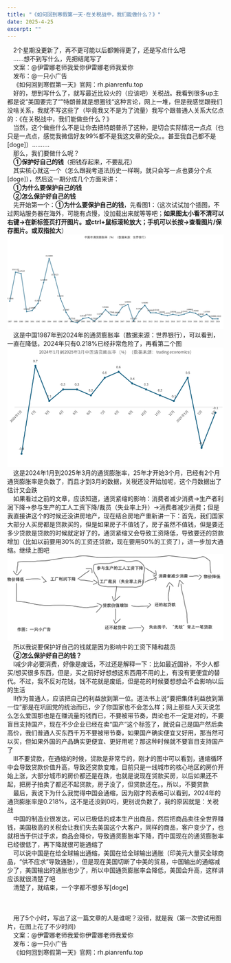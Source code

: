 ```yaml
---
title: "《如何回到寒假第一天-在关税战中，我们能做什么？》"
date: 2025-4-25
excerpt: ""
---
```


&ensp;&ensp;2个星期没更新了，再不更可能以后都懒得更了，还是写点什么吧  
&ensp;&ensp;……想不到写什么，先把结尾写了  
&ensp;&ensp;文案：@伊雷娜老师我爱你伊雷娜老师我爱你  
&ensp;&ensp;发布：@一只小广告  
&ensp;&ensp;《如何回到寒假第一天》官网：rh.pianrenfu.top  
&ensp;&ensp;好的，想到写什么了，就写最近比较火的（应该吧）关税战。我看到很多up主都是说“美国要完了“”特朗普就是想圈钱“这种言论，网上一堆，但是我感觉跟我们没啥关系，我就不写这些了（毕竟我又不是为了流量）我写个跟普通人关系大亿点的：《在关税战中，我们能做些什么？》  
&ensp;&ensp;当然，这个做些什么不是让你去把特朗普杀了这种，是切合实际情况一点点（也只是一点点，感觉我微信好友99%都不是我这文章的受众。。甚至我自己都不是[doge]）..........  
&ensp;&ensp;那么，我们要做什么呢？  
&ensp;&ensp;**①保护好自己的钱**（把钱存起来，不要乱花）  
&ensp;&ensp;其实核心就这一个（怎么跟我考道法历史一样啊，就只会写一点也要分个点[doge]），然后这一期分成几个方面来讲：  
&ensp;&ensp;**①为什么要保护自己的钱**  
&ensp;&ensp;**②怎么保护好自己的钱**  
&ensp;&ensp;先开始第一个：**①为什么要保护自己的钱**，先看图1：（这次试试加个插图，不过网站服务器在海外，可能有点慢，没加载出来就等等吧；**如果图太小看不清可以右键→在新标签页打开图片。或ctrl+鼠标滚轮放大；手机可以长按→查看图片/保存图片。或双指拉大**）  
![图1](/assets/images/24_4_25/t1.png)
&ensp;&ensp;这是中国1987年到2024年的通货膨胀率（数据来源：世界银行），可以看到，一直在降低，2024年只有0.218%已经非常危险了，再看第二个图  
![图2](/assets/images/24_4_25/t2.png)
&ensp;&ensp;这是2024年1月到2025年3月的通货膨胀率，25年才开始3个月，已经有2个月通货膨胀率是负数了，而且才到3月的数据，关税还没开始加呢，这个月数据出了估计又会跌  
&ensp;&ensp;如果看过之前的文章，应该知道，通货紧缩的影响：消费者减少消费→生产者利润下降→参与生产的工人工资下降/裁员（失业率上升）→消费者减少消费；但是我直接讲这个的时候还没讲房地产，现在结合房地产重新讲一下：首先，我们国家大部分人买房都是贷款买的，但是如果房子不值钱了，房子虽然不值钱，但是要还多少贷款是贷款的时候就定好了的，通货紧缩又会导致工资降低，导致要还的贷款增加（比如以前要用30%的工资还贷款，现在要用50%的工资了），进一步加大通缩。继续上图吧  
![图3](/assets/images/24_4_25/t3.png)
&ensp;&ensp;所以我说要保护好自己的钱就是因为影响中的工资下降和裁员  
&ensp;&ensp;**②怎么保护好自己的钱？**  
&ensp;&ensp;Ⅰ减少非必要消费，好像是废话，不过还是解释一下：比如最近国补，不少人都买/想买很多东西，但是，买之前好好想想这东西用不用的上，有没有更便宜的替代。不过，我不反对花钱，钱不花就是废纸，但是花的时候要想想会不会影响以后的生活  
&ensp;&ensp;Ⅱ作为普通人，应该把自己的利益放到第一位。道法书上说“要把集体利益放到第一位”那是在巩固党的统治而已，少了你国家也不会怎么样；网上那些人天天说怎么怎么爱国那也是在赚流量的钱而已，不要被带节奏，舆论也不一定是对的，不要盲目支持国产，现在不少企业已经在卖“国产”这个标签了，就说自己是国产然后卖高价，我们普通人买东西千万不要被带节奏，如果国产确实便宜又好用，那当然可以买，但如果外国的产品确实更便宜、更好用呢？那这种时候就不要盲目支持国产了  
&ensp;&ensp;Ⅲ不要贷款，在通缩的时候，贷款是非常亏的，刚才的图中可以看到，通缩循环中会导致贷款价值升高，导致还贷款变难，目前只是一线城市的核心地区的房价开始上涨，大部分城市的房价都还是在跌，也就是说现在贷款买房，以后如果还不起，把房子拍卖了都还不起贷款，房子没了，但贷款还在。。所以，不要贷款  
&ensp;&ensp;最后，我说下为什么我觉得中国会通缩，因为刚才的表格可以看到，2024年的通货膨胀率是0.218%，这不是还没到0吗，更别说负数了，我的原因就是：关税战  
&ensp;&ensp;中国的制造业很发达，可以已极低的成本生产出商品，然后把商品卖往全世界赚钱，美国极高的关税会让我们失去美国这个大客户，同样的商品，客户变少了，也就相当于供过于求，商品会降价，导致通货膨胀率下降，而中国现在的通货膨胀率已经很低了，再下降就很可能通缩了  
&ensp;&ensp;可以说中国是在给全球输出通缩，美国在给全球输出通胀（印美元大量买全球商品，“供不应求”导致通胀），但是现在美国切断了中美的贸易，中国输出的通缩减少了，美国输出的通胀也少了，所以中国通货膨胀率会降低，美国会升高，这样讲应该就很清楚了吧  
&ensp;&ensp;清楚了，就结束，一个字都不想多写[doge]  
&ensp;&ensp;  
&ensp;&ensp;  
&ensp;&ensp;  
&ensp;&ensp;用了5个小时，写出了这一篇文章的人是谁呢？没错，就是我（第一次尝试用图片，在图上花了不少时间）  
&ensp;&ensp;文案：@伊雷娜老师我爱你伊雷娜老师我爱你  
&ensp;&ensp;发布：@一只小广告  
&ensp;&ensp;《如何回到寒假第一天》官网：rh.pianrenfu.top  

